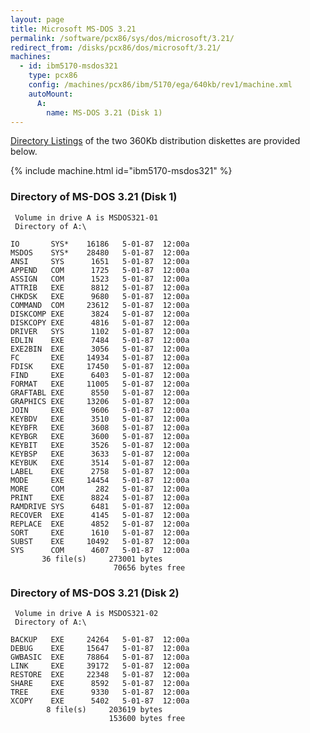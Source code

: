 ```yaml
---
layout: page
title: Microsoft MS-DOS 3.21
permalink: /software/pcx86/sys/dos/microsoft/3.21/
redirect_from: /disks/pcx86/dos/microsoft/3.21/
machines:
  - id: ibm5170-msdos321
    type: pcx86
    config: /machines/pcx86/ibm/5170/ega/640kb/rev1/machine.xml
    autoMount:
      A:
        name: MS-DOS 3.21 (Disk 1)
---
```


[Directory Listings](#directory-of-ms-dos-321-disk-1) of the two 360Kb distribution diskettes are provided below.

{% include machine.html id="ibm5170-msdos321" %}

### Directory of MS-DOS 3.21 (Disk 1)

     Volume in drive A is MSDOS321-01
     Directory of A:\

    IO       SYS*    16186   5-01-87  12:00a
    MSDOS    SYS*    28480   5-01-87  12:00a
    ANSI     SYS      1651   5-01-87  12:00a
    APPEND   COM      1725   5-01-87  12:00a
    ASSIGN   COM      1523   5-01-87  12:00a
    ATTRIB   EXE      8812   5-01-87  12:00a
    CHKDSK   EXE      9680   5-01-87  12:00a
    COMMAND  COM     23612   5-01-87  12:00a
    DISKCOMP EXE      3824   5-01-87  12:00a
    DISKCOPY EXE      4816   5-01-87  12:00a
    DRIVER   SYS      1102   5-01-87  12:00a
    EDLIN    EXE      7484   5-01-87  12:00a
    EXE2BIN  EXE      3056   5-01-87  12:00a
    FC       EXE     14934   5-01-87  12:00a
    FDISK    EXE     17450   5-01-87  12:00a
    FIND     EXE      6403   5-01-87  12:00a
    FORMAT   EXE     11005   5-01-87  12:00a
    GRAFTABL EXE      8550   5-01-87  12:00a
    GRAPHICS EXE     13206   5-01-87  12:00a
    JOIN     EXE      9606   5-01-87  12:00a
    KEYBDV   EXE      3510   5-01-87  12:00a
    KEYBFR   EXE      3608   5-01-87  12:00a
    KEYBGR   EXE      3600   5-01-87  12:00a
    KEYBIT   EXE      3526   5-01-87  12:00a
    KEYBSP   EXE      3633   5-01-87  12:00a
    KEYBUK   EXE      3514   5-01-87  12:00a
    LABEL    EXE      2758   5-01-87  12:00a
    MODE     EXE     14454   5-01-87  12:00a
    MORE     COM       282   5-01-87  12:00a
    PRINT    EXE      8824   5-01-87  12:00a
    RAMDRIVE SYS      6481   5-01-87  12:00a
    RECOVER  EXE      4145   5-01-87  12:00a
    REPLACE  EXE      4852   5-01-87  12:00a
    SORT     EXE      1610   5-01-87  12:00a
    SUBST    EXE     10492   5-01-87  12:00a
    SYS      COM      4607   5-01-87  12:00a
           36 file(s)     273001 bytes
                           70656 bytes free

### Directory of MS-DOS 3.21 (Disk 2)

     Volume in drive A is MSDOS321-02
     Directory of A:\

    BACKUP   EXE     24264   5-01-87  12:00a
    DEBUG    EXE     15647   5-01-87  12:00a
    GWBASIC  EXE     78864   5-01-87  12:00a
    LINK     EXE     39172   5-01-87  12:00a
    RESTORE  EXE     22348   5-01-87  12:00a
    SHARE    EXE      8592   5-01-87  12:00a
    TREE     EXE      9330   5-01-87  12:00a
    XCOPY    EXE      5402   5-01-87  12:00a
            8 file(s)     203619 bytes
                          153600 bytes free
